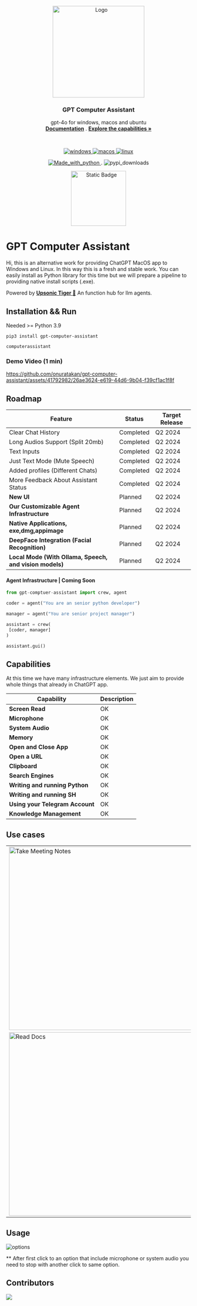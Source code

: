 <p align="center">
  <a href="#">
    <img src="https://github.com/onuratakan/gpt-computer-assistant/assets/41792982/176c8ddb-219e-444e-8782-1f8c37a92678" alt="Logo" width="250" >
  </a>

  <h3 align="center">GPT Computer Assistant</h3>

  <p align="center">
    gpt-4o for windows, macos and ubuntu
    <br />
   <a href="https://github.com/onuratakan/gpt-computer-assistant/wiki"><strong>Documentation</strong></a>
   .
    <a href="https://github.com/onuratakan/gpt-computer-assistant/#Capabilities"><strong>Explore the capabilities »</strong></a>
    <br />
    </p>
    <br>
    <p align="center">
     <a href="https://github.com/onuratakan/gpt-computer-assistant/wiki">
   <img src="https://img.shields.io/badge/Windows-0078D6?style=for-the-badge&logo=windows&logoColor=white" alt="windows">
   </a>
   <a href="https://github.com/onuratakan/gpt-computer-assistant/wiki">
   <img src="https://img.shields.io/badge/mac%20os-000000?style=for-the-badge&logo=apple&logoColor=white" alt="macos">
   </a>
    <a href="https://github.com/onuratakan/gpt-computer-assistant/wiki">
   <img src="https://img.shields.io/badge/Linux-FCC624?style=for-the-badge&logo=linux&logoColor=black" alt="linux">
   </a>
  <br> 

  </p>
  <p align="center">
  <a href="https://www.python.org/">
  <img src="https://img.shields.io/badge/Made%20with-Python-1f425f.svg" alt="Made_with_python">
  </a>
  .
  <img src="https://static.pepy.tech/personalized-badge/gpt-computer-assistant?period=total&units=international_system&left_color=grey&right_color=blue&left_text=PyPI%20Downloads" alt="pypi_downloads">
  </p>


  <p align="center">
   <a href="https://discord.gg/qApFmWMt8x"><img alt="Static Badge" src="https://img.shields.io/badge/Discord-Join?style=social&logo=discord" width=150></a>

  </p>



# GPT Computer Assistant
Hi, this is an alternative work for providing ChatGPT MacOS app to Windows and Linux. In this way this is a fresh and stable work. You can easily install as Python library for this time but we will prepare a pipeline to providing native install scripts (.exe).

Powered by <a href="https://github.com/Upsonic/Tiger"><strong>Upsonic Tiger 🐅</strong></a> An function hub for llm agents.

## Installation && Run
Needed >= Python 3.9
```console
pip3 install gpt-computer-assistant
```

```console
computerassistant
```



### Demo Video (1 min)

https://github.com/onuratakan/gpt-computer-assistant/assets/41792982/26ae3624-e619-44d6-9b04-f39cf1ac1f8f







## Roadmap

| Feature                         | Status       | Target Release |
|---------------------------------|--------------|----------------|
| Clear Chat History         | Completed    | Q2 2024        |
| Long Audios Support (Split 20mb)      | Completed    | Q2 2024        |
| Text Inputs               | Completed      | Q2 2024        |
| Just Text Mode (Mute Speech)           | Completed  | Q2 2024        |
| Added profiles (Different Chats)          | Completed    | Q2 2024        |
| More Feedback About Assistant Status                  | Completed    | Q2 2024        |
| **New UI**              | Planned      | Q2 2024        |
| **Our Customizable Agent Infrastructure**              | Planned      | Q2 2024        |
| **Native Applications, exe,dmg,appimage**              | Planned      | Q2 2024        |
| **DeepFace Integration (Facial Recognition)**                    | Planned  | Q2 2024        |
| **Local Mode (With Ollama, Speech, and vision models)**  | Planned  | Q2 2024        |


#### Agent Infrastructure | Coming Soon

```python
from gpt-comptuer-assistant import crew, agent

coder = agent("You are an senior python developer")

manager = agent("You are senior project manager")

assistant = crew(
 [coder, manager]
)

assistant.gui()
```




## Capabilities
At this time we have many infrastructure elements. We just aim to provide whole things that already in ChatGPT app.

| Capability                         | Description                      |
|------------------------------------|----------------------------------|
| **Screen Read**                    |            OK                    |
| **Microphone**                     |            OK                    |
| **System Audio**                  |            OK                    |
| **Memory**                         |            OK                    |
| **Open and Close App**             |            OK                    |
| **Open a URL**                     |            OK                    |
| **Clipboard**                       |            OK                    |
| **Search Engines**                 |            OK                    |
| **Writing and running Python**     |            OK                    |
| **Writing and running SH**    |            OK                    |
| **Using your Telegram Account**    |            OK                    |
| **Knowledge Management**           |            OK                    |




## Use cases

<table>
  <tr>
    <td><img src="https://github.com/onuratakan/gpt-computer-assistant/assets/41792982/b4a4f11e-5588-4656-b5d7-b612a9a2855b" alt="Take Meeting Notes" width="500"/></td>
    <td><img src="https://github.com/onuratakan/gpt-computer-assistant/assets/41792982/49eeac70-b33a-4ec4-8125-64127621ed62" alt="Daily Assistant" width="500"/></td>
  </tr>
  <tr>
    <td><img src="https://github.com/onuratakan/gpt-computer-assistant/assets/41792982/10b69a18-033c-4d81-8ac9-f4e3c65b59c3" alt="Read Docs" width="500"/></td>
    <td><img src="https://github.com/onuratakan/gpt-computer-assistant/assets/41792982/0f483bae-ffaf-4311-8653-c0dc64fb5ebe" alt="Coding Assistant" width="500"/></td>   

  </tr>
</table>


## Usage

![options](https://github.com/onuratakan/gpt-computer-assistant/assets/41792982/20972b1e-6d4f-4314-8470-f2fcf79b6e6d)



** After first click to an option that include microphone or system audio you need to stop with another click to same option.



## Contributors

<a href="https://github.com/onuratakan/gpt-computer-assistant/graphs/contributors">
  <img src="https://contrib.rocks/image?repo=onuratakan/gpt-computer-assistant" />
</a>

